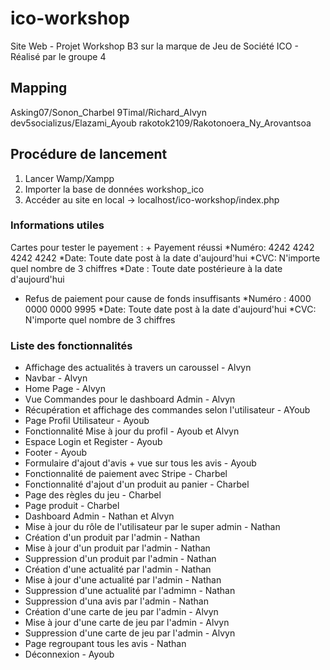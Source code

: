 # ico-workshop
 Site Web - Projet Workshop B3 sur la marque de Jeu de Société ICO - Réalisé par le groupe 4

## Mapping
 Asking07/Sonon_Charbel
 9Timal/Richard_Alvyn
 dev5socializus/Elazami_Ayoub
 rakotok2109/Rakotonoera_Ny_Arovantsoa

## Procédure de lancement
 1. Lancer Wamp/Xampp
 2. Importer la base de données workshop_ico
 3. Accéder au site en local -> localhost/ico-workshop/index.php

 ### Informations utiles
  Cartes pour tester le payement :
    + Payement réussi
   *Numéro: 4242 4242 4242 4242
   *Date: Toute date post à la date d'aujourd'hui
   *CVC: N'importe quel nombre de 3 chiffres
   *Date : Toute date postérieure à la date d'aujourd'hui

   + Refus de paiement pour cause de fonds insuffisants
   *Numéro : 4000 0000 0000 9995
   *Date: Toute date post à la date d'aujourd'hui
   *CVC: N'importe quel nombre de 3 chiffres

 ### Liste des fonctionnalités
 * Affichage des actualités à travers un caroussel - Alvyn
 * Navbar - Alvyn
 * Home Page - Alvyn
 * Vue Commandes pour le dashboard Admin - Alvyn
 * Récupération et affichage des commandes selon l'utilisateur - AYoub
 * Page Profil Utilisateur - Ayoub
 * Fonctionnalité Mise à jour du profil - Ayoub et Alvyn
 * Espace Login et Register - Ayoub
 * Footer - Ayoub
 * Formulaire d'ajout d'avis + vue sur tous les avis - Ayoub
 * Fonctionnalité de paiement avec Stripe - Charbel
 * Fonctionnalité d'ajout d'un produit au panier - Charbel
 * Page des règles du jeu - Charbel
 * Page produit - Charbel
 * Dashboard Admin - Nathan et Alvyn
 * Mise à jour du rôle de l'utilisateur par le super admin - Nathan
 * Création d'un produit par l'admin - Nathan
 * Mise à jour d'un produit par l'admin - Nathan
 * Suppression d'un produit par l'admin - Nathan
 * Création d'une actualité par l'admin - Nathan
 * Mise à jour d'une actualité par l'admin - Nathan
 * Suppression d'une actualité par l'admimn - Nathan
 * Suppression d'una avis par l'admin - Nathan
 * Création d'une carte de jeu par l'admin - Alvyn
 * Mise à jour d'une carte de jeu par l'admin - Alvyn
 * Suppression d'une carte de jeu par l'admin - Alvyn
 * Page regroupant tous les avis - Nathan
 * Déconnexion - Ayoub
